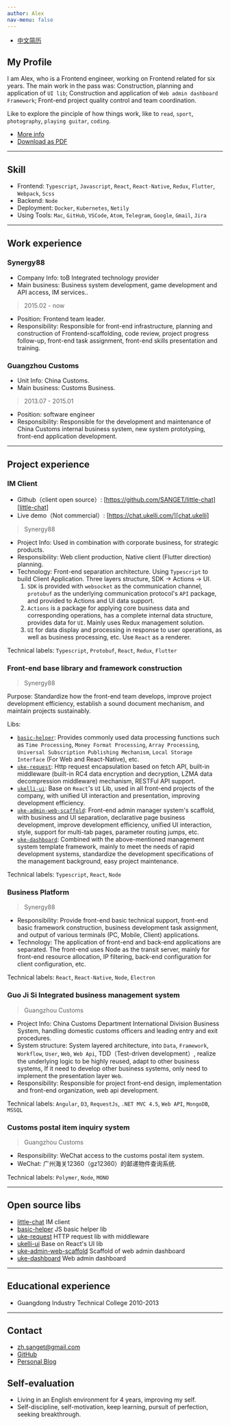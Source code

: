 ```yaml
---
author: Alex
nav-menu: false
---
```


- [中文简历](/resume)

## My Profile

I am Alex, who is a Frontend engineer, working on Frontend related for six years. The main work in the pass was: Construction, planning and application of `UI lib`; Construction and application of `Web admin dashboard Framework`; Front-end project quality control and team coordination.

Like to explore the pinciple of how things work, like to `read`, `sport`, `photography`, `playing guitar`, `coding`.

- [More info](/about)
- [Download as PDF](/assets/other/resume.pdf)

--------

## Skill

- Frontend: `Typescript`, `Javascript`, `React`, `React-Native`, `Redux`, `Flutter`, `Webpack`, `Scss`
- Backend: `Node`
- Deployment: `Docker`, `Kubernetes`, `Netily`
- Using Tools: `Mac`, `GitHub`, `VSCode`, `Atom`, `Telegram`, `Google`, `Gmail`, `Jira`

--------

## Work experience

### Synergy88

- Company Info: toB Integrated technology provider
- Main business: Business system development, game development and API access, IM services..

> 2015.02 - now

- Position: Frontend team leader.
- Responsibility: Responsible for front-end infrastructure, planning and construction of Frontend-scaffolding, code review, project progress follow-up, front-end task assignment, front-end skills presentation and training.

### Guangzhou Customs

- Unit Info: China Customs.
- Main business: Customs Business.

> 2013.07 - 2015.01

- Position: software engineer
- Responsibility: Responsible for the development and maintenance of China Customs internal business system, new system prototyping, front-end application development.

--------

## Project experience

### IM Client

- Github（client open source）: [https://github.com/SANGET/little-chat][little-chat]
- Live demo（Not commercial）: [https://chat.ukelli.com/][chat.ukelli]

> Synergy88

- Project Info: Used in combination with corporate business, for strategic products.
- Responsibility: Web client production, Native client (Flutter direction) planning.
- Technology: Front-end separation architecture. Using `Typescript` to build Client Application. Three layers structure, SDK -> Actions -> UI.
  1. `SDK` is provided with `websocket` as the communication channel, `protobuf` as the underlying communication protocol's `API` package, and provided to Actions and UI data support.
  2. `Actions` is a package for applying core business data and corresponding operations, has a complete internal data structure, provides data for `UI`. Mainly uses Redux management solution.
  3. `UI` for data display and processing in response to user operations, as well as business processing, etc. Use `React` as a renderer.

Technical labels: `Typescript`, `Protobuf`, `React`, `Redux`, `Flutter`

### Front-end base library and framework construction

> Synergy88

Purpose: Standardize how the front-end team develops, improve project development efficiency, establish a sound document mechanism, and maintain projects sustainably.

Libs:

- [`basic-helper`][basic-helper]: Provides commonly used data processing functions such as `Time Processing`, `Money Format Processing`, `Array Processing`, `Universal Subscription Publishing Mechanism`, `Local Storage Interface` (For Web and React-Native), etc.
- [`uke-request`][uke-request]: Http request encapsulation based on fetch API, built-in middleware (built-in RC4 data encryption and decryption, LZMA data decompression middleware) mechanism, RESTFul API support.
- [`ukelli-ui`][ukelli-ui]: Base on `React`'s `UI` Lib, used in all front-end projects of the company, with unified UI interaction and presentation, improving development efficiency.
- [`uke-admin-web-scaffold`][uke-admin-web-scaffold]: Front-end admin manager system's scaffold, with business and UI separation, declarative page business development, improve development efficiency, unified UI interaction, style, support for multi-tab pages, parameter routing jumps, etc.
- [`uke-dashboard`][uke-admin-seed]: Combined with the above-mentioned management system template framework, mainly to meet the needs of rapid development systems, standardize the development specifications of the management background, easy project maintenance.

Technical labels: `Typescript`, `React`, `Node`

### Business Platform

> Synergy88

- Responsibility: Provide front-end basic technical support, front-end basic framework construction, business development task assignment, and output of various terminals (PC, Mobile, Client) applications.
- Technology: The application of front-end and back-end applications are separated. The front-end uses Node as the transit server, mainly for front-end resource allocation, IP filtering, back-end configuration for client configuration, etc.

Technical labels: `React`, `React-Native`, `Node`, `Electron`

### Guo Ji Si Integrated business management system

> Guangzhou Customs

- Project Info: China Customs Department International Division Business System, handling domestic customs officers and leading entry and exit procedures.
- System structure: System layered architecture, into `Data`, `Framework`, `Workflow`, `User`, `Web`, `Web Api`, TDD（Test-driven development）, realize the underlying logic to be highly reused, adapt to other business systems, If it need to develop other business systems, only need to implement the presentation layer `Web`.
- Responsibility: Responsible for project front-end design, implementation and front-end organization, web api development.

Technical labels: `Angular`, `D3`, `RequestJs`, `.NET MVC 4.5`, `Web API`, `MongoDB`, `MSSQL`

### Customs postal item inquiry system

> Guangzhou Customs

- Responsibility: WeChat access to the customs postal item system.
- WeChat: 广州海关12360（gz12360）的邮递物件查询系统.

Technical labels: `Polymer`, `Node`, `MONO`

--------

## Open source libs

- [little-chat](https://chat.ukelli.com/) IM client
- [basic-helper](https://basic.ukelli.com/) JS basic helper lib
- [uke-request](https://request.ukelli.com/) HTTP request lib with middleware
- [ukelli-ui](https://ui.ukelli.com/) Base on React's UI lib
- [uke-admin-web-scaffold](https://scaffold.ukelli.com/) Scaffold of web admin dashboard
- [uke-dashboard](https://admin.ukelli.com/) Web admin dashboard

--------

## Educational experience

- Guangdong Industry Technical College 2010-2013

--------

## Contact

- <a href="mailto:zh.sanget@gmail.com" target="_top">zh.sanget@gmail.com</a>
- <a href="https://github.com/SANGET" target="_blank">GitHub</a>
- [Personal Blog](https://ukelli.com/)

## Self-evaluation

- Living in an English environment for 4 years, improving my self.
- Self-discipline, self-motivation, keep learning, pursuit of perfection, seeking breakthrough.

[uke-request]: https://github.com/SANGET/uke-request
[basic-helper]: https://github.com/SANGET/basic-helper
[ukelli-ui]: https://github.com/ukelli/ukelli-ui
[uke-admin-web-scaffold]: https://github.com/SANGET/uke-admin-web-scaffold
[uke-admin-seed]: https://github.com/SANGET/uke-admin-seed
[little-chat]: https://github.com/SANGET/little-chat
[chat.ukelli]: https://chat.ukelli.com/
